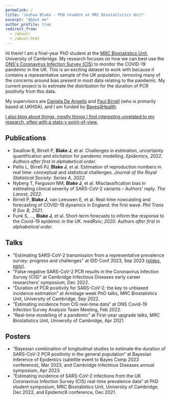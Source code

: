 ```yaml
---
permalink: /
title: "Joshua Blake - PhD student at MRC Biostatistics Unit"
excerpt: "About me"
author_profile: true
redirect_from: 
  - /about/
  - /about.html
---
```


Hi there! I am a final-year PhD student at the [MRC Biostatistics Unit](https://www.mrc-bsu.cam.ac.uk/), University of Cambridge.
My research focuses on how we can best use the [ONS's Coronavirus Infection Survey (CIS)](https://ons.gov.uk/cis) to monitor the COVID-19 pandemic in the UK.
This is an exciting dataset to work with because it contains a representative sample of the UK population, removing many of the concerns around bias present in most data relating to the pandemic.
My current project is to estimate the distribution for the duration of PCR positivity from this data.

My supervisors are [Daniela De Angelis](http://www.mrc-bsu.cam.ac.uk/people/in-alphabetical-order/a-to-g/daniela-de-angelis/) and [Paul Birrell](https://www.mrc-bsu.cam.ac.uk/people/in-alphabetical-order/a-to-g/paul-birrell/) (who is primarily based at UKHSA), and I am funded by [Bayes4Health](https://www.lancaster.ac.uk/bayes-for-health/).

[I also blog about things, mostly things I find interesting unrelated to my research, often with a stats-y point-of-view.](https://joshuablake.co.uk/blog/)

## Publications

- Swallow B, Birrell P, **Blake J**, et al. Challenges in estimation, uncertainty quantification and elicitation for pandemic modelling. *Epidemics, 2022. Authors after first in alphabetical order.*
- Pellis L, Birrell PJ, **Blake J**, et al. Estimation of reproduction numbers in real time: conceptual and statistical challenges. *Journal of the Royal Statistical Society: Series A, 2022.*
- Nyberg T, Ferguson NM, **Blake J**, et al. Misclassification bias in estimating clinical severity of SARS-CoV-2 variants – Authors’ reply. *The Lancet, 2022.*
- Birrell P, **Blake J**, van Leeuwen E, et al. Real-time nowcasting and forecasting of COVID-19 dynamics in England: the first wave. *Phil Trans R Soc B, 2021.*
- Funk S, …, **Blake J**, et al. Short-term forecasts to inform the response to the Covid-19 epidemic in the UK. medRxiv; *2020. Authors after first in alphabetical order.*


## Talks

- "Estimating SARS-CoV-2 transmission from a representative prevalence survey: progress and challenges" at IDD Conf 2023, Sep 2023 [(slides, pptx)]({{site.baseurl}}/assets/slides/iddconf_CIS-focus_FINAL.pptx).
- "False negative SARS-CoV-2 PCR results in the Coronavirus Infection Survey (CIS)" at Cambridge Infectious Diseases early career researchers’ symposium, Dec 2022.
- “Duration of PCR positivity for SARS-CoV-2: the key to unbiased incidence estimation” at Armitage week PhD talks, MRC Biostatistics Unit, University of Cambridge, Sep 2022.
- “Estimating incidence from CIS real-time data” at ONS Covid-19 Infection Survey Analysis Team Meeting, Feb 2022.
- “Real-time modelling of a pandemic” at First-year upgrade talks, MRC Biostatistics Unit, University of Cambridge, Apr 2021.

## Posters

- “Bayesian combination of longitudinal studies to estimate the duration of SARS-CoV-2 PCR positivity in the general population” at Bayesian Inference of Epidemics (satellite event to Bayes Comp 2023 conference), Mar 2023, and Cambridge Infectious Diseases annual symposium, Apr 2023.
- “Estimating incidence of SARS-CoV-2 infections from the UK Coronavirus Infection Survey (CIS) real-time prevalence data” at PhD student symposium, MRC Biostatistics Unit, University of Cambridge, Dec 2022, and Epidemic8 conference, Dec 2021.
